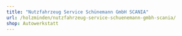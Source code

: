 ```yaml
---
title: "Nutzfahrzeug Service Schünemann GmbH SCANIA"
url: /holzminden/nutzfahrzeug-service-schuenemann-gmbh-scania/
shop: Autowerkstatt
---
```

